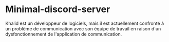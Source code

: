 # Minimal-discord-server
Khalid est un développeur de logiciels, mais il est actuellement confronté à un problème de communication avec son équipe de travail en raison d'un dysfonctionnement de l'application de communication.
